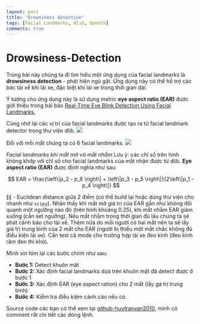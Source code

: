 ```yaml
---
layout: post
title: "Drowniness detection"
tags: [Facial Landmarks, dlib, OpenCV]
comments: true
---
```


# Drowsiness-Detection
Trong bài này chúng ta đi tìm hiểu một ứng dụng của facial landmarks là **drowsiness detection** - phát hiện ngủ gật. Ứng dụng này có thể hỗ trợ các bác tài xế khi lái xe, đặc biệt khi lái xe trong thời gian dài. 

Ý tưởng cho ứng dụng này là sử dụng metric **eye aspect ratio (EAR)** được giới thiệu trong bài báo [Real-Time Eye Blink Detection Using Facial Landmarks.](http://vision.fe.uni-lj.si/cvww2016/proceedings/papers/05.pdf)

Cùng nhớ lại các vị trí của facial landmarks được tạo ra từ facial landmark detector trong thư viện dlib.
<img src="https://camo.githubusercontent.com/4d074bd6665655e2b8267d665a0cf72d5002ff2eecac61ecf3c516a6b6605880/68747470733a2f2f7777772e7079696d6167657365617263682e636f6d2f77702d636f6e74656e742f75706c6f6164732f323031372f30342f66616369616c5f6c616e646d61726b735f36386d61726b75702d373638783631392e6a7067">

Đối với mỗi mắt chúng ta có 6 facial landmarks. 
<img src="https://www.pyimagesearch.com/wp-content/uploads/2017/04/blink_detection_plot.jpg">

*Facial landmarks khi mắt mở và mắt nhắm*
Lưu ý: các chỉ số trên hình không khớp với chỉ số cho facial landmarks của mắt nhận được từ dlib.
**Eye aspect ratio (EAR)** được định nghĩa như sau:

$$ EAR = \frac{\left\|p_2 - p_6 \right\| + \left\|p_3 - p_5 \right\|}{2\left\|p_1 - p_4 \right\|} $$

$\left\| \right\|$ - Euclidean distance giữa 2 điểm (có thể build lại hoặc dùng thư viện cho nhanh như `scipy`).
Nhận thấy khi mắt mở giá trị của EAR gần như không đổi quanh một ngưỡng nào đó (trên hình khoảng 0.25), khi mắt nhắm EAR giảm xuống (cần set ngưỡng). Nếu mắt nhắm trong thời gian đủ lâu chúng ta sẽ phát cảnh báo cho tài xế. Thêm nữa do mỗi người có hai mắt nên ta sẽ lấy giá trị trung bình của 2 mắt cho EAR (người bị thiếu một mắt chắc không đủ điều kiện lái xe). Cần test cả mode cho trường hợp lái xe đeo kính (đeo kính râm đen thì khó).

Mình xin tóm lại các bước chính như sau:
* **Bước 1:** Detect khuôn mặt
* **Bước 2:** Xác định facial landmarks dựa trên khuôn mặt đã detect được ở bước 1
* **Bước 3:** Xác định EAR (eye aspect ration) cho 2 mắt (lấy gá trị trung bình)
* **Bước 4:** Kiểm tra điều kiệm cảnh cáo nếu có.

Source code các bạn có thể xem tại [github-huytranvan2010](https://github.com/huytranvan2010/Drowsiness-Detection), mình có comment rất chi tiết các dòng lệnh.






